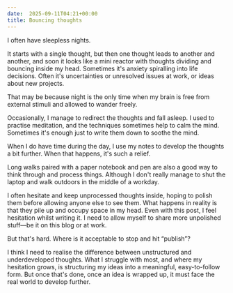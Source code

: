 ```yaml
---
date:  2025-09-11T04:21+00:00
title: Bouncing thoughts
---
```


I often have sleepless nights.

It starts with a single thought, but then one thought leads to another and another, and soon it looks like a mini reactor with thoughts dividing and bouncing inside my head.
Sometimes it's anxiety spiralling into life decisions. Often it's uncertainties or unresolved issues at work, or ideas about new projects.

That may be because night is the only time when my brain is free from external stimuli and allowed to wander freely.

Occasionally, I manage to redirect the thoughts and fall asleep.
I used to practise meditation, and the techniques sometimes help to calm the mind.
Sometimes it's enough just to write them down to soothe the mind.

When I do have time during the day, I use my notes to develop the thoughts a bit further.
When that happens, it's such a relief.

Long walks paired with a paper notebook and pen are also a good way to think through and process things.
Although I don't really manage to shut the laptop and walk outdoors in the middle of a workday.

I often hesitate and keep unprocessed thoughts inside, hoping to polish them before allowing anyone else to see them.
What happens in reality is that they pile up and occupy space in my head.
Even with this post, I feel hesitation whilst writing it.
I need to allow myself to share more unpolished stuff—be it on this blog or at work.

But that's hard. Where is it acceptable to stop and hit “publish”?

I think I need to realise the difference between unstructured and underdeveloped thoughts.
What I struggle with most, and where my hesitation grows, is structuring my ideas into a meaningful, easy-to-follow form.
But once that's done, once an idea is wrapped up, it must face the real world to develop further.
